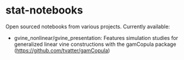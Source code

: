 # stat-notebooks

Open sourced notebooks from various projects. Currently available:

* gvine_nonlinear/gvine_presentation: Features simulation studies for generalized linear vine constructions with the gamCopula package (https://github.com/tvatter/gamCopula)
